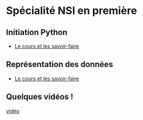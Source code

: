 # Spécialité NSI en première

## Initiation Python
- [Le cours et les savoir-faire](nsi_1_ch1.pdf)

## Représentation des données

- [Le cours et les savoir-faire](nsi_1_ch2.pdf)



## Quelques vidéos !
[vidéo](https://youtube.com/channel/UCO0N4ExyrTAh4UdC14CZ5hQ)

